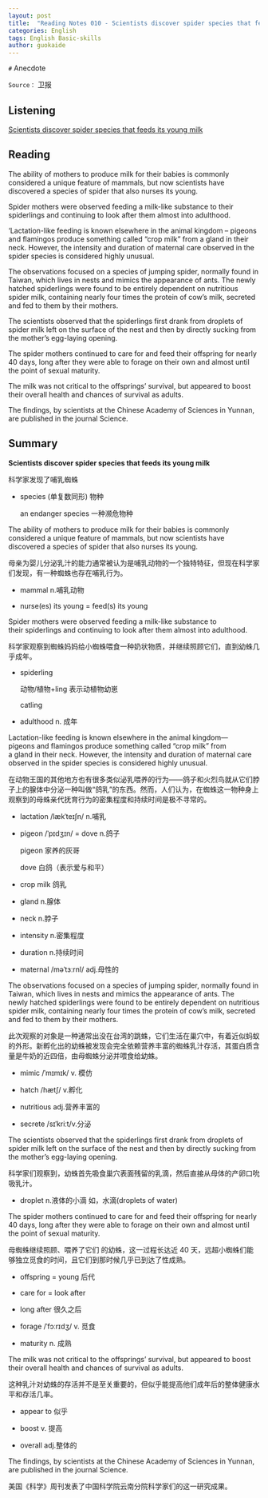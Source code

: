 ```yaml
---
layout: post
title:  "Reading Notes 010 - Scientists discover spider species that feeds its young milk"
categories: English
tags: English Basic-skills 
author: guokaide
---
```


`#` Anecdote

`Source：` 卫报

## Listening

[Scientists discover spider species that feeds its young milk](https://reading.liulishuo.com/share/audios/NGZjMDEwMDAwMDAwMDEzZg==?login=44086617)



## Reading

The ability of mothers to produce milk for their babies is commonly considered a unique feature of mammals, but now scientists have discovered a species of spider that also nurses its young.

Spider mothers were observed feeding a milk-like substance to their spiderlings and continuing to look after them almost into adulthood.

‘Lactation-like feeding is known elsewhere in the animal kingdom – pigeons and flamingos produce something called “crop milk” from a gland in their neck. However, the intensity and duration of maternal care observed in the spider species is considered highly unusual.

The observations focused on a species of jumping spider, normally found in Taiwan, which lives in nests and mimics the appearance of ants. The newly hatched spiderlings were found to be entirely dependent on nutritious spider milk, containing nearly four times the protein of cow’s milk, secreted and fed to them by their mothers.

The scientists observed that the spiderlings first drank from droplets of spider milk left on the surface of the nest and then by directly sucking from the mother’s egg-laying opening.

The spider mothers continued to care for and feed their offspring for nearly 40 days, long after they were able to forage on their own and almost until the point of sexual maturity.

The milk was not critical to the offsprings’  survival, but appeared to boost their overall health and chances of survival as adults.

The findings, by scientists at the Chinese Academy of Sciences in Yunnan, are published in the journal Science.



## Summary

**Scientists discover spider species that feeds its young milk**

科学家发现了哺乳蜘蛛

* species (单复数同形) 物种

  an endanger species 一种濒危物种


The ability of mothers to produce milk for their babies is commonly considered a unique feature of mammals, but now scientists have discovered a species of spider that also nurses its young.

母亲为婴儿分泌乳汁的能力通常被认为是哺乳动物的一个独特特征，但现在科学家们发现，有一种蜘蛛也存在哺乳行为。

* mammal n.哺乳动物

* nurse(es) its young = feed(s) its young


Spider mothers were observed feeding a milk-like substance to their spiderlings and continuing to look after them almost into adulthood.

科学家观察到蜘蛛妈妈给小蜘蛛喂食一种奶状物质，并继续照顾它们，直到幼蛛几乎成年。

* spiderling

  动物/植物+ling 表示动植物幼崽

  catling 

* adulthood n. 成年



Lactation-like feeding is known elsewhere in the animal kingdom—pigeons and flamingos produce something called “crop milk” from a gland in their neck. However, the intensity and duration of maternal care observed in the spider species is considered highly unusual.

在动物王国的其他地方也有很多类似泌乳喂养的行为——鸽子和火烈鸟就从它们脖子上的腺体中分泌一种叫做“鸽乳”的东西。然而，人们认为，在蜘蛛这一物种身上观察到的母蛛亲代抚育行为的密集程度和持续时间是极不寻常的。

* lactation /lækˈteɪʃn/ n.哺乳 

* pigeon /ˈpɪdʒɪn/ = dove n.鸽子

  pigeon 家养的灰哥 

  dove 白鸽（表示爱与和平）

* crop milk 鸽乳

* gland n.腺体

* neck n.脖子

* intensity n.密集程度

* duration n.持续时间

* maternal /məˈtɜːrnl/ adj.母性的


The observations focused on a species of jumping spider, normally found in Taiwan, which lives in nests and mimics the appearance of ants. The newly hatched spiderlings were found to be entirely dependent on nutritious spider milk, containing nearly four times the protein of cow’s milk, secreted and fed to them by their mothers.

此次观察的对象是一种通常出没在台湾的跳蛛，它们生活在巢穴中，有着近似蚂蚁的外形。新孵化出的幼蛛被发现会完全依赖营养丰富的蜘蛛乳汁存活，其蛋白质含量是牛奶的近四倍，由母蜘蛛分泌并喂食给幼蛛。

* mimic /ˈmɪmɪk/ v. 模仿

* hatch /hætʃ/ v.孵化

* nutritious adj.营养丰富的

* secrete /sɪˈkriːt/v.分泌


The scientists observed that the spiderlings first drank from droplets of spider milk left on the surface of the nest and then by directly sucking from the mother’s egg-laying opening.

科学家们观察到，幼蛛首先吸食巢穴表面残留的乳滴，然后直接从母体的产卵口吮吸乳汁。

* droplet n.液体的小滴 如，水滴(droplets of water)


The spider mothers continued to care for and feed their offspring for nearly 40 days, long after they were able to forage on their own and almost until the point of sexual maturity.

母蜘蛛继续照顾、喂养了它们 的幼蛛，这一过程长达近 40 天，远超小蜘蛛们能够独立觅食的时间，且它们到那时候几乎已到达了性成熟。

* offspring = young 后代

* care for = look after

* long after 很久之后

* forage /ˈfɔːrɪdʒ/ v. 觅食

* maturity n. 成熟


The milk was not critical to the offsprings’ survival, but appeared to boost their overall health and chances of survival as adults.

这种乳汁对幼蛛的存活并不是至关重要的，但似乎能提高他们成年后的整体健康水平和存活几率。

* appear to 似乎

* boost v. 提高

* overall adj.整体的


The findings, by scientists at the Chinese Academy of Sciences in Yunnan, are published in the journal Science.

美国《科学》周刊发表了中国科学院云南分院科学家们的这一研究成果。



